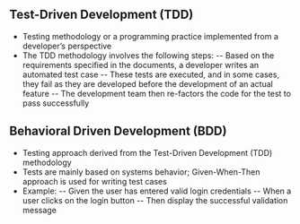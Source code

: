 ## Test-Driven Development (TDD)
- Testing methodology or a programming practice implemented from a developer’s perspective
- The TDD methodology involves the following steps:
-- Based on the requirements specified in the documents, a developer writes an automated test case
-- These tests are executed, and in some cases, they fail as they are developed before the development of an actual feature
-- The development team then re-factors the code for the test to pass successfully

## Behavioral Driven Development (BDD)
- Testing approach derived from the Test-Driven Development (TDD) methodology
- Tests are mainly based on systems behavior; Given-When-Then approach is used for writing test cases	
- Example:
-- Given the user has entered valid login credentials
-- When a user clicks on the login button
-- Then display the successful validation message
